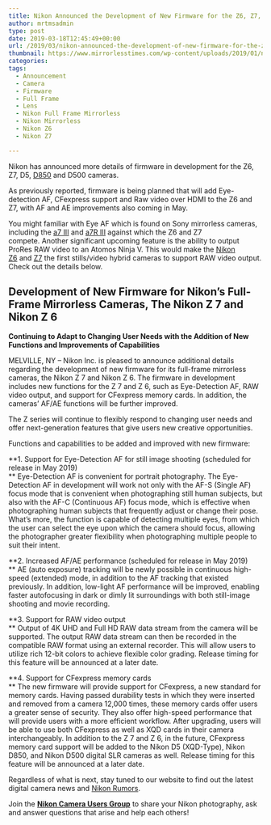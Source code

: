 ```yaml
---
title: Nikon Announced the Development of New Firmware for the Z6, Z7, D5, D850 and D500 Cameras
author: mrtmsadmin
type: post
date: 2019-03-18T12:45:49+00:00
url: /2019/03/nikon-announced-the-development-of-new-firmware-for-the-z6-z7-d5-d850-and-d500-cameras/
thumbnail: https://www.mirrorlesstimes.com/wp-content/uploads/2019/01/nikon-z6-z7-samples.jpg
categories:
tags:
  - Announcement
  - Camera
  - Firmware
  - Full Frame
  - Lens
  - Nikon Full Frame Mirrorless
  - Nikon Mirrorless
  - Nikon Z6
  - Nikon Z7

---
```

Nikon has announced more details of firmware in development for the Z6, Z7, D5, [D850][1] and D500 cameras.

As previously reported, firmware is being planned that will add Eye-detection AF, CFexpress support and Raw video over HDMI to the Z6 and Z7, with AF and AE improvements also coming in May.

You might familiar with Eye AF which is found on Sony mirrorless cameras, including the <a href="https://amzn.to/2SK17UI" target="_blank" rel="noopener">a7 III</a> and <a href="https://amzn.to/2SHNVjg" target="_blank" rel="noopener">a7R III</a> against which the Z6 and Z7 compete. Another significant upcoming feature is the ability to output ProRes RAW video to an Atomos Ninja V. This would make the [Nikon Z6][2] and <a href="https://www.mirrorlesstimes.com/tags/nikon-z7/" target="_blank" rel="noopener">Z7</a> the first stills/video hybrid cameras to support RAW video output. Check out the details below.<!--more-->

## Development of New Firmware for Nikon’s Full-Frame Mirrorless Cameras, The Nikon Z 7 and Nikon Z 6

<p class="secondary-subtitle">
  <strong>Continuing to Adapt to Changing User Needs with the Addition of New Functions and Improvements of Capabilities</strong>
</p>

<span class="location">MELVILLE, NY</span> – Nikon Inc. is pleased to announce additional details regarding the development of new firmware for its full-frame mirrorless cameras, the Nikon Z 7 and Nikon Z 6. The firmware in development includes new functions for the Z 7 and Z 6, such as Eye-Detection AF, RAW video output, and support for CFexpress memory cards. In addition, the cameras’ AF/AE functions will be further improved.

The Z series will continue to flexibly respond to changing user needs and offer next-generation features that give users new creative opportunities.

Functions and capabilities to be added and improved with new firmware:



**1. Support for Eye-Detection AF for still image shooting (scheduled for release in May 2019)  
** Eye-Detection AF is convenient for portrait photography. The Eye-Detection AF in development will work not only with the AF-S (Single AF) focus mode that is convenient when photographing still human subjects, but also with the AF-C (Continuous AF) focus mode, which is effective when photographing human subjects that frequently adjust or change their pose. What’s more, the function is capable of detecting multiple eyes, from which the user can select the eye upon which the camera should focus, allowing the photographer greater flexibility when photographing multiple people to suit their intent.

**2. Increased AF/AE performance (scheduled for release in May 2019)  
** AE (auto exposure) tracking will be newly possible in continuous high-speed (extended) mode, in addition to the AF tracking that existed previously. In addition, low-light AF performance will be improved, enabling faster autofocusing in dark or dimly lit surroundings with both still-image shooting and movie recording.

**3. Support for RAW video output  
** Output of 4K UHD and Full HD RAW data stream from the camera will be supported. The output RAW data stream can then be recorded in the compatible RAW format using an external recorder. This will allow users to utilize rich 12-bit colors to achieve flexible color grading. Release timing for this feature will be announced at a later date.

**4. Support for CFexpress memory cards  
** The new firmware will provide support for CFexpress, a new standard for memory cards. Having passed durability tests in which they were inserted and removed from a camera 12,000 times, these memory cards offer users a greater sense of security. They also offer high-speed performance that will provide users with a more efficient workflow. After upgrading, users will be able to use both CFexpress as well as XQD cards in their camera interchangeably. In addition to the Z 7 and Z 6, in the future, CFexpress memory card support will be added to the Nikon D5 (XQD-Type), Nikon D850, and Nikon D500 digital SLR cameras as well. Release timing for this feature will be announced at a later date.

Regardless of what is next, stay tuned to our website to find out the latest digital camera news and <a href="https://www.bestcameranews.com/tag/nikon-rumors/" target="_blank" rel="noopener">Nikon Rumors</a>.

Join the <a class="ext-link" title="" href="https://www.facebook.com/groups/868201466609763/" target="_blank" rel="external nofollow noopener"><strong>Nikon Camera Users Group</strong></a> to share your Nikon photography, ask and answer questions that arise and help each others!

 [1]: https://www.bestcameranews.com/tag/nikon-d850/
 [2]: https://www.mirrorlesstimes.com/tags/nikon-z6/